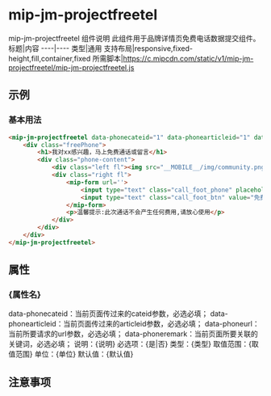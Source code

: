# mip-jm-projectfreetel

mip-jm-projectfreetel 组件说明
此组件用于品牌详情页免费电话数据提交组件。
标题|内容
----|----
类型|通用
支持布局|responsive,fixed-height,fill,container,fixed
所需脚本|https://c.mipcdn.com/static/v1/mip-jm-projectfreetel/mip-jm-projectfreetel.js

## 示例

### 基本用法
```html
<mip-jm-projectfreetel data-phonecateid="1" data-phonearticleid="1" data-phoneurl="xxx/Article/consult" data-phoneremark="新闻资讯免费电话">
    <div class="freePhone">
		<h1>我对xx感兴趣，马上免费通话或留言</h1>
		<div class="phone-content">
			<div class="left fl"><img src="__MOBILE__/img/community.png" alt=""></div>
			<div class="right fl">
				<mip-form url=''>
					<input type="text" class="call_foot_phone" placeholder="请输入您的手机号">
					<input type="text" class="call_foot_btn" value="免费电话" readonly>
				</mip-form>
				<p>温馨提示:此次通话不会产生任何费用,请放心使用</p>
			</div>
		</div>
	</div>
</mip-jm-projectfreetel>
```

## 属性

### {属性名}
data-phonecateid：当前页面传过来的cateid参数，必选必填；
data-phonearticleid：当前页面传过来的articleid参数，必选必填；
data-phoneurl：当前所要请求的url参数，必选必填；
data-phoneremark：当前页面所要关联的关键词，必选必填；
说明：{说明}
必选项：{是|否}
类型：{类型}
取值范围：{取值范围}
单位：{单位}
默认值：{默认值}

## 注意事项

